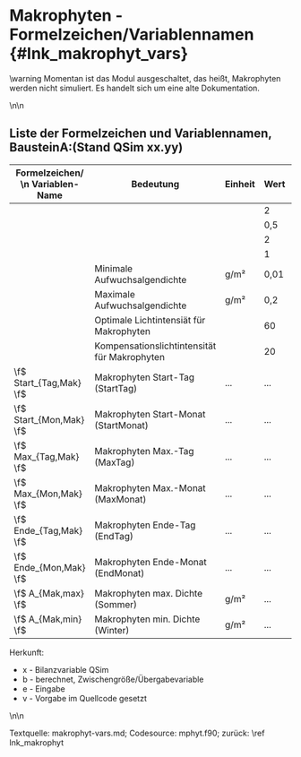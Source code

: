 Makrophyten - Formelzeichen/Variablennamen {#lnk_makrophyt_vars}
========================================

\warning Momentan ist das Modul ausgeschaltet, das heißt, Makrophyten werden 
nicht simuliert. Es handelt sich um eine alte Dokumentation.

\n\n

## Liste der Formelzeichen und Variablennamen, BausteinA:(Stand QSim xx.yy)

| Formelzeichen/ \n Variablen-Name | Bedeutung | Einheit | Wert | Variablennamen \n Quellcode | Herkunft |
|------|------------|---------|-----|-------|---|
|      |            |         |  2  | mcona | v |
|      |            |         | 0,5 | mconb | v |
|      |            |         | 2   | pcona | v |
|      |            |         | 1   | pconb | v |
|      | Minimale Aufwuchsalgendichte | g/m² | 0,01 | phytmi | v |
|      | Maximale Aufwuchsalgendichte | g/m² | 0,2  | phytma | v |
|      | Optimale Lichtintensiät für Makrophyten      | | 60 | miopt | v |
|      | Kompensationslichtintensität für Makrophyten | | 20 | GRSTR | v |
| \f$ Start_{Tag,Mak} \f$ | Makrophyten Start-Tag (StartTag) | ... | ... | itstart | e |
| \f$ Start_{Mon,Mak} \f$ | Makrophyten Start-Monat (StartMonat) | ... | ... | mstart (?) | e |
| \f$ Max_{Tag,Mak} \f$	 | Makrophyten Max.-Tag (MaxTag) | ... | ... | itmax | e |
| \f$ Max_{Mon,Mak} \f$  | Makrophyten Max.-Monat (MaxMonat)  | ... | ... | mmax (?) | e |
| \f$ Ende_{Tag,Mak} \f$ | Makrophyten Ende-Tag (EndTag)  | ... | ... | itend | e |
| \f$ Ende_{Mon,Mak} \f$ | Makrophyten Ende-Monat (EndMonat) | ... | ... | mend (?) | e |
| \f$ A_{Mak,max} \f$	 | Makrophyten max. Dichte (Sommer)  | g/m² | ... | PflMax | e/b |
| \f$ A_{Mak,min} \f$	 | Makrophyten min. Dichte (Winter)  | g/m² | ... | Pflmin | e/b |


Herkunft:
+ x - Bilanzvariable QSim 
+ b - berechnet, Zwischengröße/Übergabevariable 
+ e - Eingabe 
+ v - Vorgabe im Quellcode gesetzt 

\n\n

Textquelle: makrophyt-vars.md; Codesource: mphyt.f90; zurück: \ref lnk_makrophyt
